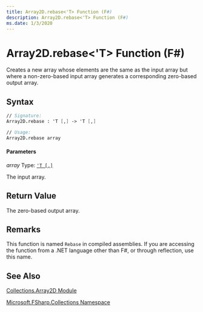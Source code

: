 ```yaml
---
title: Array2D.rebase<'T> Function (F#)
description: Array2D.rebase<'T> Function (F#)
ms.date: 1/3/2020
---
```


# Array2D.rebase<'T> Function (F#)

Creates a new array whose elements are the same as the input array but where a non-zero-based input array generates a corresponding zero-based output array.

## Syntax

```fsharp
// Signature:
Array2D.rebase : 'T [,] -> 'T [,]

// Usage:
Array2D.rebase array
```

#### Parameters
*array*
Type: [`'T [,]`](../core.['t]-type-2d-[fsharp].md)

The input array.

## Return Value

The zero-based output array.

## Remarks
This function is named `Rebase` in compiled assemblies. If you are accessing the function from a .NET language other than F#, or through reflection, use this name.

## See Also
[Collections.Array2D Module](index.md)

[Microsoft.FSharp.Collections Namespace](../Microsoft.FSharp.Collections-Namespace.md)